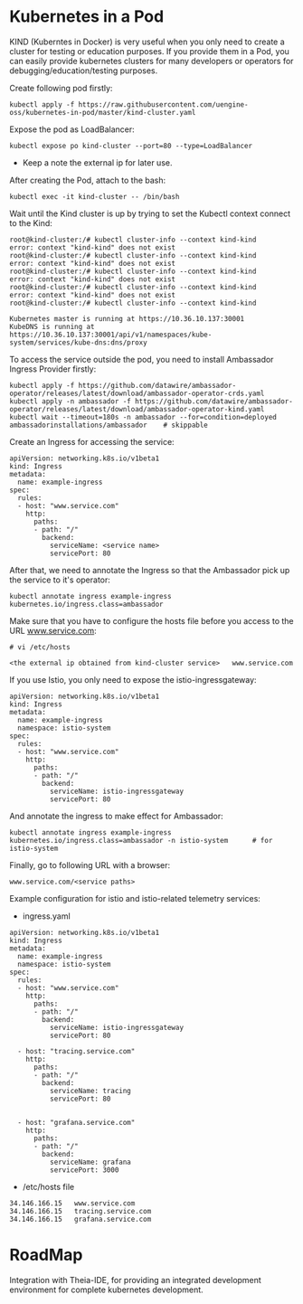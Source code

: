 # Kubernetes in a Pod

KIND (Kuberntes in Docker) is very useful when you only need to create a cluster for testing or education purposes. If you provide them in a Pod, you can easily provide kubernetes clusters for many developers or operators for debugging/education/testing purposes. 

Create following pod firstly:
```
kubectl apply -f https://raw.githubusercontent.com/uengine-oss/kubernetes-in-pod/master/kind-cluster.yaml
```

Expose the pod as LoadBalancer:
```
kubectl expose po kind-cluster --port=80 --type=LoadBalancer
```
* Keep a note the external ip for later use.

After creating the Pod, attach to the bash:
```
kubectl exec -it kind-cluster -- /bin/bash
```

Wait until the Kind cluster is up by trying to set the Kubectl context connect to the Kind:
```
root@kind-cluster:/# kubectl cluster-info --context kind-kind
error: context "kind-kind" does not exist
root@kind-cluster:/# kubectl cluster-info --context kind-kind
error: context "kind-kind" does not exist
root@kind-cluster:/# kubectl cluster-info --context kind-kind
error: context "kind-kind" does not exist
root@kind-cluster:/# kubectl cluster-info --context kind-kind
error: context "kind-kind" does not exist
root@kind-cluster:/# kubectl cluster-info --context kind-kind

Kubernetes master is running at https://10.36.10.137:30001
KubeDNS is running at https://10.36.10.137:30001/api/v1/namespaces/kube-system/services/kube-dns:dns/proxy

```

To access the service outside the pod, you need to install Ambassador Ingress Provider firstly:
```
kubectl apply -f https://github.com/datawire/ambassador-operator/releases/latest/download/ambassador-operator-crds.yaml
kubectl apply -n ambassador -f https://github.com/datawire/ambassador-operator/releases/latest/download/ambassador-operator-kind.yaml
kubectl wait --timeout=180s -n ambassador --for=condition=deployed ambassadorinstallations/ambassador    # skippable
```

Create an Ingress for accessing the service:
```
apiVersion: networking.k8s.io/v1beta1
kind: Ingress
metadata:
  name: example-ingress
spec:
  rules:
  - host: "www.service.com"
    http:
      paths:
      - path: "/"
        backend:
          serviceName: <service name>
          servicePort: 80
```

After that, we need to annotate the Ingress so that the Ambassador pick up the service to it's operator:

```
kubectl annotate ingress example-ingress kubernetes.io/ingress.class=ambassador
```

Make sure that you have to configure the hosts file before you access to the URL www.service.com:


```
# vi /etc/hosts

<the external ip obtained from kind-cluster service>   www.service.com   
```


If you use Istio, you only need to expose the istio-ingressgateway:
```
apiVersion: networking.k8s.io/v1beta1
kind: Ingress
metadata:
  name: example-ingress
  namespace: istio-system
spec:
  rules:
  - host: "www.service.com"
    http:
      paths:
      - path: "/"
        backend:
          serviceName: istio-ingressgateway
          servicePort: 80
```

And annotate the ingress to make effect for Ambassador:
```
kubectl annotate ingress example-ingress kubernetes.io/ingress.class=ambassador -n istio-system      # for istio-system
```

Finally, go to following URL with a browser:

```
www.service.com/<service paths>
```

Example configuration for istio and istio-related telemetry services:

- ingress.yaml
```
apiVersion: networking.k8s.io/v1beta1
kind: Ingress
metadata:
  name: example-ingress
  namespace: istio-system
spec:
  rules:
  - host: "www.service.com"
    http:
      paths:
      - path: "/"
        backend:
          serviceName: istio-ingressgateway
          servicePort: 80

  - host: "tracing.service.com"
    http:
      paths:
      - path: "/"
        backend:
          serviceName: tracing
          servicePort: 80


  - host: "grafana.service.com"
    http:
      paths:
      - path: "/"
        backend:
          serviceName: grafana
          servicePort: 3000

```

- /etc/hosts file
```
34.146.166.15   www.service.com
34.146.166.15   tracing.service.com
34.146.166.15   grafana.service.com
```

# RoadMap
Integration with Theia-IDE, for providing an integrated development environment for complete kubernetes development.
